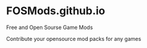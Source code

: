 # FOSMods.github.io
Free and Open Sourse Game Mods

Contribute your opensource mod packs for any games
